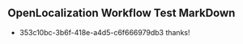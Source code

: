 ## OpenLocalization Workflow Test MarkDown
* 353c10bc-3b6f-418e-a4d5-c6f666979db3 thanks!

<!--HONumber=Jul16_HO4-->


